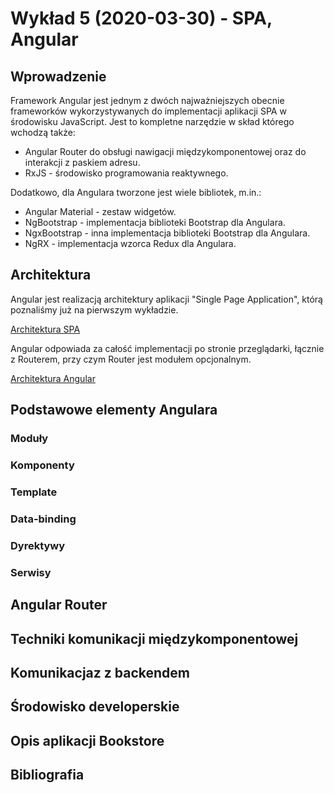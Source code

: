  # Wykład 5 (2020-03-30) - SPA, Angular
## Wprowadzenie
Framework Angular jest jednym z dwóch najważniejszych obecnie frameworków wykorzystywanych do implementacji aplikacji SPA w środowisku JavaScript. Jest to kompletne narzędzie w skład którego wchodzą także:
* Angular Router do obsługi nawigacji międzykomponentowej oraz do interakcji z paskiem adresu.
* RxJS - środowisko programowania reaktywnego.

Dodatkowo, dla Angulara tworzone jest wiele bibliotek, m.in.:
* Angular Material - zestaw widgetów.
* NgBootstrap - implementacja biblioteki Bootstrap dla Angulara.
* NgxBootstrap - inna implementacja biblioteki Bootstrap dla Angulara.
* NgRX - implementacja wzorca Redux dla Angulara.

## Architektura
Angular jest realizacją architektury aplikacji "Single Page Application", którą poznaliśmy już na pierwszym wykładzie.

[Architektura SPA](img/rich-front-architecture.svg)

Angular odpowiada za całość implementacji po stronie przeglądarki, łącznie z Routerem, przy czym Router jest modułem opcjonalnym.

[Architektura Angular](img/angular-architecture.png)

## Podstawowe elementy Angulara
### Moduły
### Komponenty
### Template
### Data-binding
### Dyrektywy
### Serwisy
## Angular Router
## Techniki komunikacji międzykomponentowej
## Komunikacjaz z backendem
## Środowisko developerskie
## Opis aplikacji Bookstore
## Bibliografia
